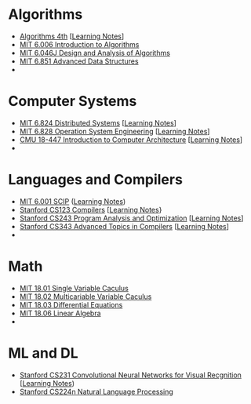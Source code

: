 # Algorithms
- [Algorithms 4th](https://algs4.cs.princeton.edu/home/) [[Learning Notes](https://github.com/alfmunny/book-notes/tree/master/algorithms-4th)]
- [MIT 6.006 Introduction to Algorithms](https://courses.csail.mit.edu/6.006/fall11/notes.shtml)
- [MIT 6.046J Design and Analysis of Algorithms](https://ocw.mit.edu/courses/electrical-engineering-and-computer-science/6-046j-design-and-analysis-of-algorithms-spring-2015/)
- [MIT 6.851 Advanced Data Structures](https://courses.csail.mit.edu/6.851/)
- 
# Computer Systems
- [MIT 6.824 Distributed Systems](https://pdos.csail.mit.edu/6.824/) [[Learning Notes](https://github.com/alfmunny/MIT6.824-Distributed-Systems)]
- [MIT 6.828 Operation System Engineering](https://pdos.csail.mit.edu/6.828/) [[Learning Notes](https://github.com/alfmunny/MIT6.828-Operation-System-Engineering)]
- [CMU 18-447 Introduction to Computer Architecture](http://users.ece.cmu.edu/~jhoe/doku/doku.php?id=18-447_introduction_to_computer_architecture) [[Learning Notes](https://github.com/alfmunny/book-notes/tree/master/computer-systems)]
- 
# Languages and Compilers
- [MIT 6.001 SCIP](https://mitpress.mit.edu/sites/default/files/sicp/index.html) ([Learning Notes](https://github.com/alfmunny/book-notes/tree/master/sicp))
- [Stanford CS123 Compilers](http://web.stanford.edu/class/cs143/) [[Learning Notes]()}
- [Stanford CS243 Program Analysis and Optimization](http://web.stanford.edu/class/cs243/) [[Learning Notes]()]
- [Stanford CS343 Advanced Topics in Compilers](http://web.stanford.edu/class/cs343/) [[Learning Notes]()]
- 
# Math
- [MIT 18.01 Single Variable Caculus](https://ocw.mit.edu/courses/mathematics/18-01-single-variable-calculus-fall-2006/)
- [MIT 18.02 Multicariable Variable Caculus](https://ocw.mit.edu/courses/mathematics/18-02-multivariable-calculus-fall-2007/)
- [MIT 18.03 Differential Equations](https://ocw.mit.edu/courses/mathematics/18-03-differential-equations-spring-2010/)
- [MIT 18.06 Linear Algebra](https://ocw.mit.edu/courses/mathematics/18-06-linear-algebra-spring-2010/)
- 
# ML and DL
- [Stanford CS231 Convolutional Neural Networks for Visual Recgnition](http://cs231n.stanford.edu/) [[Learning Notes](https://github.com/alfmunny/CS231n-CNN))
- [Stanford CS224n Natural Language Processing](http://web.stanford.edu/class/cs224n)

